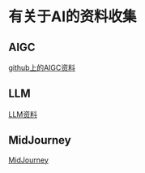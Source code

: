 
# 有关于AI的资料收集

## AIGC
[github上的AIGC资料](./AIGC.md)

## LLM
[LLM资料](./LLM.md)


## MidJourney
[MidJourney](./midjourney.md)